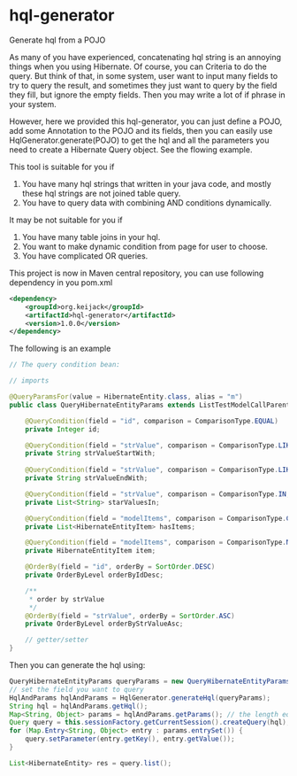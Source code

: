 hql-generator
============

Generate hql from a POJO

As many of you have experienced, concatenating hql string is an annoying things when you using Hibernate. Of course, you can Criteria to do the query. But think of that, in some system, user want to input many fields to try to query the result, and sometimes they just want to query by the field they fill, but ignore the empty fields. Then you may write a lot of if phrase in your system.
 
However, here we provided this hql-generator, you can just define a POJO, add some Annotation to the POJO and its fields, then you can easily use HqlGenerator.generate(POJO) to get the hql and all the parameters you need to create a Hibernate Query object. See the flowing example.

This tool is suitable for you if
1. You have many hql strings that written in your java code, and mostly these hql strings are not joined table query.
2. You have to query data with combining AND conditions dynamically. 

It may be not suitable for you if
1. You have many table joins in your hql.
2. You want to make dynamic condition from page for user to choose.
3. You have complicated OR queries.

This project is now in Maven central repository, you can use following dependency in you pom.xml
```xml
<dependency>
	<groupId>org.keijack</groupId>
	<artifactId>hql-generator</artifactId>
	<version>1.0.0</version>
</dependency>
```

The following is an example

```java
// The query condition bean:

// imports

@QueryParamsFor(value = HibernateEntity.class, alias = "m")
public class QueryHibernateEntityParams extends ListTestModelCallParent {

	@QueryCondition(field = "id", comparison = ComparisonType.EQUAL)
	private Integer id;

	@QueryCondition(field = "strValue", comparison = ComparisonType.LIKE, postString = "%")
	private String strValueStartWith;
	
	@QueryCondition(field = "strValue", comparison = ComparisonType.LIKE, preString = "%", emptyAsNull = true)
	private String strValueEndWith;

	@QueryCondition(field = "strValue", comparison = ComparisonType.IN, emptyAsNull = true)
	private List<String> starValuesIn;

	@QueryCondition(field = "modelItems", comparison = ComparisonType.CONTAINS)
	private List<HibernateEntityItem> hasItems;

	@QueryCondition(field = "modelItems", comparison = ComparisonType.NOTCONTAINS)
	private HibernateEntityItem item;

	@OrderBy(field = "id", orderBy = SortOrder.DESC)
	private OrderByLevel orderByIdDesc;

	/**
	 * order by strValue
	 */
	@OrderBy(field = "strValue", orderBy = SortOrder.ASC)
	private OrderByLevel orderByStrValueAsc;

	// getter/setter
}

```

Then you can generate the hql using:

```java
QueryHibernateEntityParams queryParams = new QueryHibernateEntityParams();
// set the field you want to query
HqlAndParams hqlAndParams = HqlGenerator.generateHql(queryParams);
String hql = hqlAndParams.getHql();
Map<String, Object> params = hqlAndParams.getParams(); // the length equals the count of `?` in the above hql string
Query query = this.sessionFactory.getCurrentSession().createQuery(hql);
for (Map.Entry<String, Object> entry : params.entrySet()) {
	query.setParameter(entry.getKey(), entry.getValue());
}

List<HibernateEntity> res = query.list();

```
